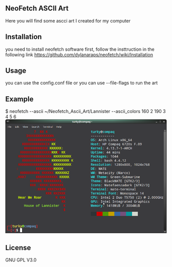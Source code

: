 ## NeoFetch ASCII Art

Here you will find some ascci art I created for my computer 

## Installation

you need to install neofetch software first, follow the insttruction in the following link https://github.com/dylanaraps/neofetch/wiki/Installation 

## Usage 

you can use the config.conf file or you can use --file-flags to run the art

## Example
$ neofetch --ascii ~/Neofetch_Ascii_Art/Lannister --ascii_colors 160 2 190 3 4 5 6 
![alt text](https://github.com/tag2000sa/Neofetch_Ascii_Art/blob/master/neofetch.png)

## License

GNU GPL V3.0
